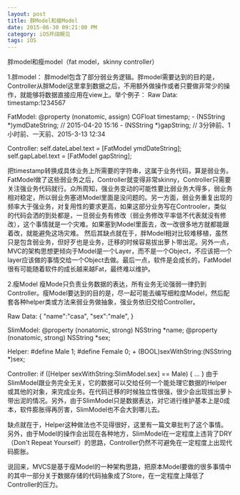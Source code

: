 ```yaml
---
layout: post
title: 胖Model和瘦Model
date: 2015-06-30 09:21:00 PM
category: iOS开阔眼见
tags: iOS
---
```


胖model和瘦model（fat model，skinny controller）

1.胖model：
胖model包含了部分弱业务逻辑。胖model需要达到的目的是，Controller从胖Model这里拿到数据之后，不用额外做操作或者只要做非常少的操作，就能够将数据直接应用在view上。举个例子：
Raw Data:
    timestamp:1234567

FatModel:
    @property (nonatomic, assign) CGFloat timestamp;
    - (NSString *)ymdDateString; // 2015-04-20 15:16
    - (NSString *)gapString; // 3分钟前、1小时前、一天前、2015-3-13 12:34

Controller:
    self.dateLabel.text = [FatModel ymdDateString];
    self.gapLabel.text = [FatModel gapString];

把timestamp转换成具体业务上所需要的字符串，这属于业务代码，算是弱业务。FatModel做了这些弱业务之后，Controller就变得非常skinny，Controller只需要关注强业务代码就行。众所周知，强业务变动的可能性要比弱业务大得多，弱业务相对稳定，所以弱业务塞进Model里面是没问题的。另一方面，弱业务重复出现的频率大于强业务，对复用性的要求更高，如果这部分业务写在Controoler，类似的代码会洒的到处都是，一旦弱业务有修改（弱业务修改平率低不代表就没有修改），这个事情就是一个灾难。如果塞到Model里面去，改一改很多地方就都能跟着改，就能避免这场灾难。
然后其缺点就在于，胖Model相对比较难移植，虽然只是包含弱业务，但好歹也是业务，迁移的时候容易拔出萝卜带出泥。另外一点，MVC的架构思想更倾向于Model是一个Layer，而不是一个Object，不应该把一个layer应该做的事情交给一个Object去做。最后一点，软件是会成长的，FatModel很有可能随着软件的成长越来越Fat，最终难以维护。

2.瘦Model
瘦Mode只负责业务数据的表达，所有业务无论强弱一律扔到Controller。瘦Model要达到的目的是，尽一起可能去编写细粒度Model，然后配套各种helper类或方法来弱业务做抽象，强业务依旧交给Controller。

Raw Data:
{
    "name":"casa",
    "sex":"male",
}

SlimModel:
    @property (nonatomic, strong) NSString *name;
    @property (nonatomic, strong) NSString *sex;

Helper:
    #define Male 1;
    #define Female 0;
    + (BOOL)sexWithString:(NSString *)sex;

Controller:
    if ([Helper sexWithString:SlimModel.sex] == Male) {
        ...
    }
由于SlimModel跟业务完全无关，它的数据可以交给任何一个能处理它数据的Helper或其他的对象，来完成业务。在代码迁移的时候独立性很强，很少会出现拔出萝卜带出泥的情况。另外，由于SlimModel只是数据表达，对它进行维护基本上是0成本，软件膨胀得再厉害，SlimModel也不会大到哪儿去。
	
缺点就在于，Helper这种做法也不见得很好，这里有一篇文章批判了这个事情。另外，由于Model的操作会出现在各种地方，SlimModel在一定程度上违背了DRY（Don't Repeat Yourself）的思路，Controller仍然不可避免在一定程度上出现代码膨胀。

说回来，MVCS是基于瘦Model的一种架构思路，把原本Model要做的很多事情中的其中一部分关于数据存储的代码抽象成了Store，在一定程度上降低了Controller的压力。




